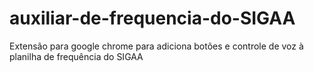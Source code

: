 # auxiliar-de-frequencia-do-SIGAA
Extensão para google chrome para adiciona botões e controle de voz à planilha de frequência do SIGAA
